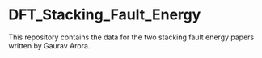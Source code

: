 # DFT_Stacking_Fault_Energy
This repository contains the data for the two stacking fault energy papers written by Gaurav Arora.
